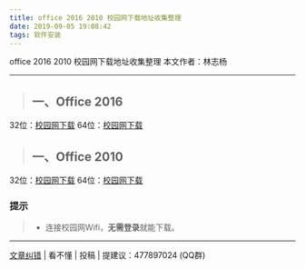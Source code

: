 ```yaml
---
title: office 2016 2010 校园网下载地址收集整理
date: 2019-09-05 19:08:42
tags: 软件安装
---
```

office 2016 2010 校园网下载地址收集整理
本文作者：林志杨
<!-- more -->
<hr>

> ## 一、Office 2016
32位：[校园网下载](http://dl.ms.cqjtu.edu.cn/SW_DVD5_Office_Professional_Plus_2016_W32_ChnSimp_MLF_X20-41351.ISO)
64位：[校园网下载](http://dl.ms.cqjtu.edu.cn/SW_DVD5_Office_Professional_Plus_2016_64Bit_ChnSimp_MLF_X20-42426.ISO)

> ## 一、Office 2010
32位：[校园网下载](http://dl.ms.cqjtu.edu.cn/SW_DVD5_Office_Professional_Plus_2010w_SP1_W32_ChnSimp_CORE_MLF_X17-76734.ISO)
64位：[校园网下载](http://dl.ms.cqjtu.edu.cn/SW_DVD5_Office_Professional_Plus_2010w_SP1_64Bit_ChnSimp_CORE_MLF_X17-76742.ISO)

### 提示
> * 连接校园网Wifi，**无需登录**就能下载。
<hr>

[文章纠错](https://github.com/cqjtu-acm/help/issues) | 看不懂 | 投稿 | 提建议：477897024 (QQ群)
